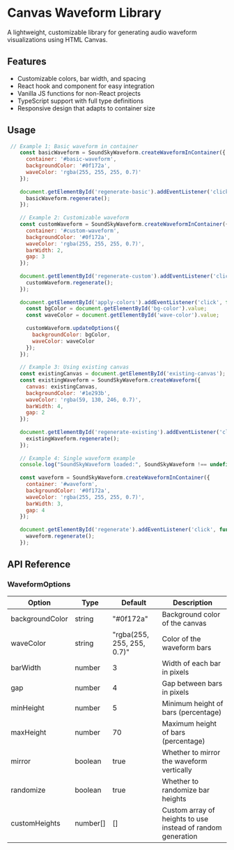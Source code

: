 # Canvas Waveform Library

A lightweight, customizable library for generating audio waveform visualizations using HTML Canvas.

## Features

- Customizable colors, bar width, and spacing
- React hook and component for easy integration
- Vanilla JS functions for non-React projects
- TypeScript support with full type definitions
- Responsive design that adapts to container size

## Usage

```javascript
 // Example 1: Basic waveform in container
    const basicWaveform = SoundSkyWaveform.createWaveformInContainer({
      container: '#basic-waveform',
      backgroundColor: '#0f172a',
      waveColor: 'rgba(255, 255, 255, 0.7)'
    });
    
    document.getElementById('regenerate-basic').addEventListener('click', function() {
      basicWaveform.regenerate();
    });
    
    // Example 2: Customizable waveform
    const customWaveform = SoundSkyWaveform.createWaveformInContainer({
      container: '#custom-waveform',
      backgroundColor: '#0f172a',
      waveColor: 'rgba(255, 255, 255, 0.7)',
      barWidth: 2,
      gap: 3
    });
    
    document.getElementById('regenerate-custom').addEventListener('click', function() {
      customWaveform.regenerate();
    });
    
    document.getElementById('apply-colors').addEventListener('click', function() {
      const bgColor = document.getElementById('bg-color').value;
      const waveColor = document.getElementById('wave-color').value;
      
      customWaveform.updateOptions({
        backgroundColor: bgColor,
        waveColor: waveColor
      });
    });
    
    // Example 3: Using existing canvas
    const existingCanvas = document.getElementById('existing-canvas');
    const existingWaveform = SoundSkyWaveform.createWaveform({
      canvas: existingCanvas,
      backgroundColor: '#1e293b',
      waveColor: 'rgba(59, 130, 246, 0.7)',
      barWidth: 4,
      gap: 2
    });
    
    document.getElementById('regenerate-existing').addEventListener('click', function() {
      existingWaveform.regenerate();
    });
    
    // Example 4: Single waveform example
    console.log("SoundSkyWaveform loaded:", SoundSkyWaveform !== undefined);
    
    const waveform = SoundSkyWaveform.createWaveformInContainer({
      container: '#waveform',
      backgroundColor: '#0f172a',
      waveColor: 'rgba(255, 255, 255, 0.7)',
      barWidth: 3,
      gap: 4
    });
    
    document.getElementById('regenerate').addEventListener('click', function() {
      waveform.regenerate();
    });
```

## API Reference

### WaveformOptions

| Option | Type | Default | Description |
|--------|------|---------|-------------|
| backgroundColor | string | "#0f172a" | Background color of the canvas |
| waveColor | string | "rgba(255, 255, 255, 0.7)" | Color of the waveform bars |
| barWidth | number | 3 | Width of each bar in pixels |
| gap | number | 4 | Gap between bars in pixels |
| minHeight | number | 5 | Minimum height of bars (percentage) |
| maxHeight | number | 70 | Maximum height of bars (percentage) |
| mirror | boolean | true | Whether to mirror the waveform vertically |
| randomize | boolean | true | Whether to randomize bar heights |
| customHeights | number[] | [] | Custom array of heights to use instead of random generation |
